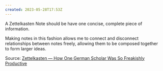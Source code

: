 ```yaml
---
created: 2023-05-28T17:53Z
---
```


A Zettelkasten Note should be have one concise, complete piece of information.

Making notes in this fashion allows me to connect and disconnect relationships between notes freely, allowing them to be composed together to form larger ideas.

Source: [Zettelkasten — How One German Scholar Was So Freakishly Productive](https://writingcooperative.com/zettelkasten-how-one-german-scholar-was-so-freakishly-productive-997e4e0ca125)
